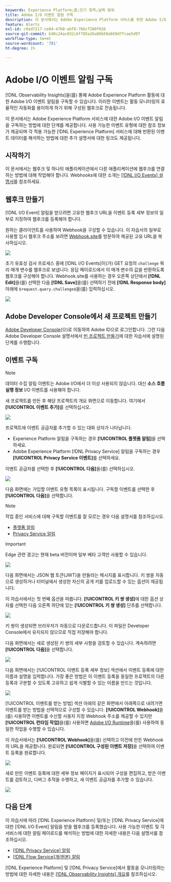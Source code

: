 ```yaml
---
keywords: Experience Platform;홈;인기 항목;날짜 범위
title: Adobe I/O 이벤트 알림 구독
description: 이 문서에서는 Adobe Experience Platform 서비스를 위한 Adobe I/O 이벤트 알림을 구독하는 방법에 대한 단계를 제공합니다. 사용 가능한 이벤트 유형에 대한 참조 정보가 제공되며 적용 가능한 각  [!DNL Experience Platform] 서비스에 대해 반환된 이벤트 데이터를 해석하는 방법에 대한 추가 설명서 링크도 함께 제공됩니다.
feature: Alerts
exl-id: c0ad7217-ce84-47b0-abf6-76bcf280f026
source-git-commit: b48c24ac032cbf785a26a86b50a669d7fcae5d97
workflow-type: tm+mt
source-wordcount: '781'
ht-degree: 1%

---
```


# Adobe I/O 이벤트 알림 구독

[!DNL Observability Insights]을(를) 통해 Adobe Experience Platform 활동에 대한 Adobe I/O 이벤트 알림을 구독할 수 있습니다. 이러한 이벤트는 활동 모니터링의 효율적인 자동화를 용이하게 하기 위해 구성된 웹후크로 전송됩니다.

이 문서에서는 Adobe Experience Platform 서비스에 대한 Adobe I/O 이벤트 알림을 구독하는 방법에 대한 단계를 제공합니다. 사용 가능한 이벤트 유형에 대한 참조 정보가 제공되며 각 적용 가능한 [!DNL Experience Platform] 서비스에 대해 반환된 이벤트 데이터를 해석하는 방법에 대한 추가 설명서에 대한 링크도 제공됩니다.

## 시작하기

이 문서에서는 웹후크 및 하나의 애플리케이션에서 다른 애플리케이션에 웹후크를 연결하는 방법에 대해 작업해야 합니다. Webhooks에 대한 소개는 [[!DNL I/O Events] 설명서](https://www.adobe.io/apis/experienceplatform/events/docs.html#!adobedocs/adobeio-events/master/intro/webhook_docs_intro.md)를 참조하세요.

## 웹후크 만들기

[!DNL I/O Event] 알림을 받으려면 고유한 웹후크 URL을 이벤트 등록 세부 정보의 일부로 지정하여 웹후크를 등록해야 합니다.

원하는 클라이언트를 사용하여 Webhook을 구성할 수 있습니다. 이 자습서의 일부로 사용할 임시 웹후크 주소를 보려면 [Webhook.site](https://webhook.site/)를 방문하여 제공된 고유 URL을 복사하십시오.

![](../images/notifications/webhook-url.png)

초기 유효성 검사 프로세스 중에 [!DNL I/O Events]이(가) GET 요청의 `challenge` 쿼리 매개 변수를 웹후크로 보냅니다. 응답 페이로드에서 이 매개 변수의 값을 반환하도록 웹후크를 구성해야 합니다. Webhook.site를 사용하는 경우 오른쪽 상단에서 **[!DNL Edit]**&#x200B;을(를) 선택한 다음 **[!DNL Save]**&#x200B;을(를) 선택하기 전에 **[!DNL Response body]** 아래에 `$request.query.challenge$`을(를) 입력하십시오.

![](../images/notifications/response-challenge.png)

## Adobe Developer Console에서 새 프로젝트 만들기

[Adobe Developer Console](https://www.adobe.com/go/devs_console_ui)&#x200B;(으)로 이동하여 Adobe ID으로 로그인합니다. 그런 다음 Adobe Developer Console 설명서에서 [빈 프로젝트 만들기](https://developer.adobe.com/developer-console/docs/guides/projects/projects-empty/)에 대한 자습서에 설명된 단계를 수행합니다.

## 이벤트 구독

>[!NOTE]
>
>데이터 수집 알림 이벤트는 Adobe I/O에서 더 이상 사용되지 않습니다. 대신 **소스 흐름 실행 정보** I/O 이벤트를 사용해야 합니다.

새 프로젝트를 만든 후 해당 프로젝트의 개요 화면으로 이동합니다. 여기에서 **[!UICONTROL 이벤트 추가]**&#x200B;를 선택하십시오.

![](../images/notifications/add-event-button.png)

프로젝트에 이벤트 공급자를 추가할 수 있는 대화 상자가 나타납니다.

* Experience Platform 알림을 구독하는 경우 **[!UICONTROL 플랫폼 알림]**&#x200B;을 선택하세요.
* Adobe Experience Platform [!DNL Privacy Service] 알림을 구독하는 경우 **[!UICONTROL Privacy Service 이벤트]**&#x200B;를 선택하세요.

이벤트 공급자를 선택한 후 **[!UICONTROL 다음]**&#x200B;을(를) 선택하십시오.

![](../images/notifications/event-provider.png)

다음 화면에는 가입할 이벤트 유형 목록이 표시됩니다. 구독할 이벤트를 선택한 후 **[!UICONTROL 다음]**&#x200B;을 선택합니다.

>[!NOTE]
>
>작업 중인 서비스에 대해 구독할 이벤트를 잘 모르는 경우 다음 설명서를 참조하십시오.
>
>* [플랫폼 알림](./rules.md)
>* [Privacy Service 알림](../../privacy-service/privacy-events.md)

>[!IMPORTANT]
>
>Edge 관련 경고는 현재 beta 버전이며 일부 베타 고객만 사용할 수 있습니다.

![](../images/notifications/choose-event-subscriptions.png)

다음 화면에서는 JSON 웹 토큰(JWT)을 만들라는 메시지를 표시합니다. 키 쌍을 자동으로 생성하거나 터미널에서 생성한 자신의 공개 키를 업로드할 수 있는 옵션이 제공됩니다.

이 자습서에서는 첫 번째 옵션을 따릅니다. **[!UICONTROL 키 쌍 생성]**&#x200B;에 대한 옵션 상자를 선택한 다음 오른쪽 하단에 있는 **[!UICONTROL 키 쌍 생성]** 단추를 선택합니다.

![](../images/notifications/generate-keypair.png)

키 쌍이 생성되면 브라우저가 자동으로 다운로드합니다. 이 파일은 Developer Console에서 유지되지 않으므로 직접 저장해야 합니다.

다음 화면에서는 새로 생성된 키 쌍의 세부 사항을 검토할 수 있습니다. 계속하려면 **[!UICONTROL 다음]**&#x200B;을 선택합니다.

![](../images/notifications/keypair-generated.png)

다음 화면에서는 [!UICONTROL 이벤트 등록 세부 정보] 섹션에서 이벤트 등록에 대한 이름과 설명을 입력합니다. 가장 좋은 방법은 이 이벤트 등록을 동일한 프로젝트의 다른 등록과 구분할 수 있도록 고유하고 쉽게 식별할 수 있는 이름을 만드는 것입니다.

![](../images/notifications/registration-details.png)

[!UICONTROL 이벤트를 받는 방법] 섹션 아래의 같은 화면에서 아래쪽으로 내려가면 이벤트를 받는 방법을 선택적으로 구성할 수 있습니다. **[!UICONTROL Webhook]**&#x200B;을(를) 사용하면 이벤트를 수신할 사용자 지정 Webhook 주소를 제공할 수 있지만 **[!UICONTROL 런타임 작업]**&#x200B;을(를) 사용하면 [Adobe I/O Runtime](https://www.adobe.io/apis/experienceplatform/runtime/docs.html)을(를) 사용하여 동일한 작업을 수행할 수 있습니다.

이 자습서에서는 **[!UICONTROL Webhook]**&#x200B;을(를) 선택하고 이전에 만든 Webhook의 URL을 제공합니다. 완료되면 **[!UICONTROL 구성된 이벤트 저장]**&#x200B;을 선택하여 이벤트 등록을 완료합니다.

![](../images/notifications/receive-events.png)

새로 만든 이벤트 등록에 대한 세부 정보 페이지가 표시되어 구성을 편집하고, 받은 이벤트를 검토하고, 디버그 추적을 수행하고, 새 이벤트 공급자를 추가할 수 있습니다.

![](../images/notifications/registration-complete.png)

## 다음 단계

이 자습서에 따라 [!DNL Experience Platform] 및/또는 [!DNL Privacy Service]에 대한 [!DNL I/O Event] 알림을 받을 웹후크를 등록했습니다. 사용 가능한 이벤트 및 각 서비스에 대한 알림 페이로드를 해석하는 방법에 대한 자세한 내용은 다음 설명서를 참조하십시오.

* [[!DNL Privacy Service] 알림](../../privacy-service/privacy-events.md)
* [[!DNL Flow Service]개(원본) 알림](../../sources/notifications.md)

[!DNL Experience Platform] 및 [!DNL Privacy Service]에서 활동을 모니터링하는 방법에 대한 자세한 내용은 [[!DNL Observability Insights] 개요](../home.md)를 참조하십시오.
